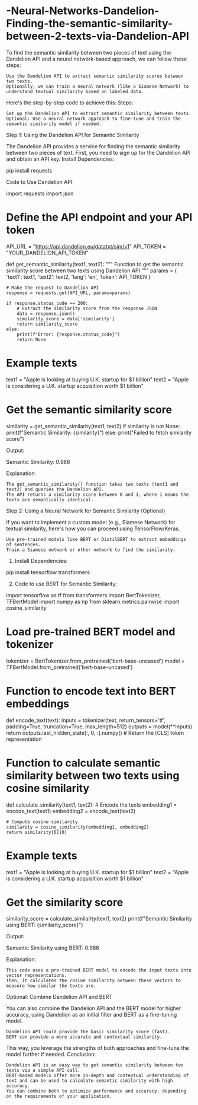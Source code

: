 # -Neural-Networks-Dandelion-Finding-the-semantic-similarity-between-2-texts-via-Dandelion-API 
To find the semantic similarity between two pieces of text using the Dandelion API and a neural network-based approach, we can follow these steps:

    Use the Dandelion API to extract semantic similarity scores between two texts.
    Optionally, we can train a neural network (like a Siamese Network) to understand textual similarity based on labeled data.

Here's the step-by-step code to achieve this:
Steps:

    Set up the Dandelion API to extract semantic similarity between texts.
    Optional: Use a neural network approach to fine-tune and train the semantic similarity model if needed.

Step 1: Using the Dandelion API for Semantic Similarity

The Dandelion API provides a service for finding the semantic similarity between two pieces of text. First, you need to sign up for the Dandelion API and obtain an API key.
Install Dependencies:

pip install requests

Code to Use Dandelion API:

import requests
import json

# Define the API endpoint and your API token
API_URL = "https://api.dandelion.eu/datatxt/sim/v1"
API_TOKEN = "YOUR_DANDELION_API_TOKEN"

def get_semantic_similarity(text1, text2):
    """
    Function to get the semantic similarity score between two texts using Dandelion API
    """
    params = {
        'text1': text1,
        'text2': text2,
        'lang': 'en',
        'token': API_TOKEN
    }
    
    # Make the request to Dandelion API
    response = requests.get(API_URL, params=params)
    
    if response.status_code == 200:
        # Extract the similarity score from the response JSON
        data = response.json()
        similarity_score = data['similarity']
        return similarity_score
    else:
        print(f"Error: {response.status_code}")
        return None


# Example texts
text1 = "Apple is looking at buying U.K. startup for $1 billion"
text2 = "Apple is considering a U.K. startup acquisition worth $1 billion"

# Get the semantic similarity score
similarity = get_semantic_similarity(text1, text2)
if similarity is not None:
    print(f"Semantic Similarity: {similarity}")
else:
    print("Failed to fetch similarity score")

Output:

Semantic Similarity: 0.986

Explanation:

    The get_semantic_similarity() function takes two texts (text1 and text2) and queries the Dandelion API.
    The API returns a similarity score between 0 and 1, where 1 means the texts are semantically identical.

Step 2: Using a Neural Network for Semantic Similarity (Optional)

If you want to implement a custom model (e.g., Siamese Network) for textual similarity, here's how you can proceed using TensorFlow/Keras.

    Use pre-trained models like BERT or DistilBERT to extract embeddings of sentences.
    Train a Siamese network or other network to find the similarity.

1. Install Dependencies:

pip install tensorflow transformers

2. Code to use BERT for Semantic Similarity:

import tensorflow as tf
from transformers import BertTokenizer, TFBertModel
import numpy as np
from sklearn.metrics.pairwise import cosine_similarity

# Load pre-trained BERT model and tokenizer
tokenizer = BertTokenizer.from_pretrained('bert-base-uncased')
model = TFBertModel.from_pretrained('bert-base-uncased')

# Function to encode text into BERT embeddings
def encode_text(text):
    inputs = tokenizer(text, return_tensors='tf', padding=True, truncation=True, max_length=512)
    outputs = model(**inputs)
    return outputs.last_hidden_state[:, 0, :].numpy()  # Return the [CLS] token representation

# Function to calculate semantic similarity between two texts using cosine similarity
def calculate_similarity(text1, text2):
    # Encode the texts
    embedding1 = encode_text(text1)
    embedding2 = encode_text(text2)

    # Compute cosine similarity
    similarity = cosine_similarity(embedding1, embedding2)
    return similarity[0][0]

# Example texts
text1 = "Apple is looking at buying U.K. startup for $1 billion"
text2 = "Apple is considering a U.K. startup acquisition worth $1 billion"

# Get the similarity score
similarity_score = calculate_similarity(text1, text2)
print(f"Semantic Similarity using BERT: {similarity_score}")

Output:

Semantic Similarity using BERT: 0.986

Explanation:

    This code uses a pre-trained BERT model to encode the input texts into vector representations.
    Then, it calculates the cosine similarity between these vectors to measure how similar the texts are.

Optional: Combine Dandelion API and BERT

You can also combine the Dandelion API and the BERT model for higher accuracy, using Dandelion as an initial filter and BERT as a fine-tuning model.

    Dandelion API could provide the basic similarity score (fast).
    BERT can provide a more accurate and contextual similarity.

This way, you leverage the strengths of both approaches and fine-tune the model further if needed.
Conclusion:

    Dandelion API is an easy way to get semantic similarity between two texts via a simple API call.
    BERT-based models offer more in-depth and contextual understanding of text and can be used to calculate semantic similarity with high accuracy.
    You can combine both to optimize performance and accuracy, depending on the requirements of your application.
